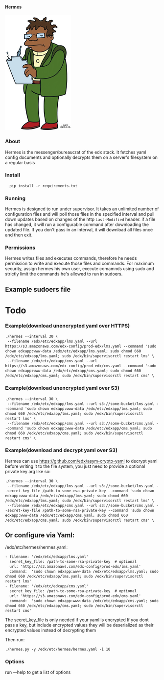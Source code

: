 #### Hermes

![hermes](Hermes.png)

### About

Hermes is the messenger/bureaucrat of the edx stack.  It fetches yaml config documents and optionally decrypts them on a server's filesystem on a regular basis

### Install

```
  pip install -r requirements.txt
```

### Running

Hermes is designed to run under supervisor.  It takes an unlimited number of configuration files and will poll those files in the specified interval and pull down updates based on changes of the http `Last-Modified` header.  if a file has changed, it will run a configurable command after downloading the updated file.  If you don't pass in an interval, it will download all files once and then exit.


### Permissions

Hermes writes files and executes commands, therefore he needs permission to write and execute those files and commands.  For maximum security, assign hermes his own user, execute comamnds using sudo and strictly limit the commands he's allowed to run in sudoers.

## Example sudoers file

# Todo


### Example(download unencrypted yaml over HTTPS)


```
./hermes --interval 30 \
 --filename /edx/etc/edxapp/lms.yaml --url https://s3.amazonaws.com/edx-config/prod-edx/lms.yaml --command 'sudo chown edxapp:www-data /edx/etc/edxapp/lms.yaml; sudo chmod 660 /edx/etc/edxapp/lms.yaml; sudo /edx/bin/supervisorctl restart lms' \
 --filename /edx/etc/edxapp/cms.yaml --url https://s3.amazonaws.com/edx-config/prod-edx/cms.yaml --command 'sudo chown edxapp:www-data /edx/etc/edxapp/cms.yaml; sudo chmod 660 /edx/etc/edxapp/cms.yaml; sudo /edx/bin/supervisorctl restart cms' \
```

### Example(download unencrypted yaml over S3)


```
./hermes --interval 30 \
 --filename /edx/etc/edxapp/lms.yaml --url s3://some-bucket/lms.yaml --command 'sudo chown edxapp:www-data /edx/etc/edxapp/lms.yaml; sudo chmod 660 /edx/etc/edxapp/lms.yaml; sudo /edx/bin/supervisorctl restart lms' \
 --filename /edx/etc/edxapp/cms.yaml --url s3://some-bucket/cms.yaml --command 'sudo chown edxapp:www-data /edx/etc/edxapp/cms.yaml; sudo chmod 660 /edx/etc/edxapp/cms.yaml; sudo /edx/bin/supervisorctl restart cms' \
```

### Example(download and decrypt yaml over S3)

Hermes can use https://github.com/edx/asym-crypto-yaml to decrypt yaml before writing it to the file system, you just need to provide a optional private key arg like so:

```
./hermes --interval 30 \
 --filename /edx/etc/edxapp/lms.yaml --url s3://some-bucket/lms.yaml --secret-key-file /path-to-some-rsa-private-key --command 'sudo chown edxapp:www-data /edx/etc/edxapp/lms.yaml; sudo chmod 660 /edx/etc/edxapp/lms.yaml; sudo /edx/bin/supervisorctl restart lms' \
 --filename /edx/etc/edxapp/cms.yaml --url s3://some-bucket/cms.yaml --secret-key-file /path-to-some-rsa-private-key --command 'sudo chown edxapp:www-data /edx/etc/edxapp/cms.yaml; sudo chmod 660 /edx/etc/edxapp/cms.yaml; sudo /edx/bin/supervisorctl restart cms' \
```

## Or configure via Yaml:
/edx/etc/hermes/hermes.yaml:
```
- filename: '/edx/etc/edxapp/lms.yaml'
  secret_key_file: /path-to-some-rsa-private-key  # optional
  url: 'https://s3.amazonaws.com/edx-config/prod-edx/lms.yaml'
  command:  'sudo chown edxapp:www-data /edx/etc/edxapp/lms.yaml; sudo chmod 660 /edx/etc/edxapp/lms.yaml; sudo /edx/bin/supervisorctl restart lms' 
- filename: '/edx/etc/edxapp/cms.yaml'
  secret_key_file: /path-to-some-rsa-private-key  # optional
  url: 'https://s3.amazonaws.com/edx-config/prod-edx/cms.yaml'
  command:  'sudo chown edxapp:www-data /edx/etc/edxapp/cms.yaml; sudo chmod 660 /edx/etc/edxapp/cms.yaml; sudo /edx/bin/supervisorctl restart cms' 
```

The secret_key_file is only needed if your yaml is encrypted
If you dont pass a key, but include encrypted values they will be deserialized as their encrypted values instead of decrypting them

Then run:
```
./hermes.py -y /edx/etc/hermes/hermes.yaml -i 10
```


### Options

run --help to get a list of options
